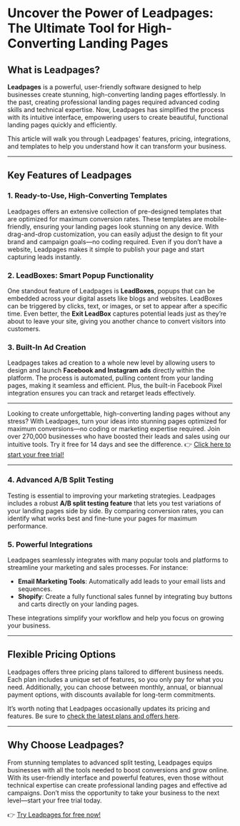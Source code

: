 # Uncover the Power of Leadpages: The Ultimate Tool for High-Converting Landing Pages

## What is Leadpages?

**Leadpages** is a powerful, user-friendly software designed to help businesses create stunning, high-converting landing pages effortlessly. In the past, creating professional landing pages required advanced coding skills and technical expertise. Now, Leadpages has simplified the process with its intuitive interface, empowering users to create beautiful, functional landing pages quickly and efficiently.

This article will walk you through Leadpages' features, pricing, integrations, and templates to help you understand how it can transform your business.

---

## Key Features of Leadpages

### 1. Ready-to-Use, High-Converting Templates
Leadpages offers an extensive collection of pre-designed templates that are optimized for maximum conversion rates. These templates are mobile-friendly, ensuring your landing pages look stunning on any device. With drag-and-drop customization, you can easily adjust the design to fit your brand and campaign goals—no coding required. Even if you don’t have a website, Leadpages makes it simple to publish your page and start capturing leads instantly.

### 2. LeadBoxes: Smart Popup Functionality
One standout feature of Leadpages is **LeadBoxes**, popups that can be embedded across your digital assets like blogs and websites. LeadBoxes can be triggered by clicks, text, or images, or set to appear after a specific time. Even better, the **Exit LeadBox** captures potential leads just as they’re about to leave your site, giving you another chance to convert visitors into customers.

### 3. Built-In Ad Creation
Leadpages takes ad creation to a whole new level by allowing users to design and launch **Facebook and Instagram ads** directly within the platform. The process is automated, pulling content from your landing pages, making it seamless and efficient. Plus, the built-in Facebook Pixel integration ensures you can track and retarget leads effectively.

---

Looking to create unforgettable, high-converting landing pages without any stress? With Leadpages, turn your ideas into stunning pages optimized for maximum conversions—no coding or marketing expertise required. Join over 270,000 businesses who have boosted their leads and sales using our intuitive tools. Try it free for 14 days and see the difference. 👉 [Click here to start your free trial!](https://bit.ly/LEadPages)

---

### 4. Advanced A/B Split Testing
Testing is essential to improving your marketing strategies. Leadpages includes a robust **A/B split testing feature** that lets you test variations of your landing pages side by side. By comparing conversion rates, you can identify what works best and fine-tune your pages for maximum performance.

### 5. Powerful Integrations
Leadpages seamlessly integrates with many popular tools and platforms to streamline your marketing and sales processes. For instance:
- **Email Marketing Tools**: Automatically add leads to your email lists and sequences.
- **Shopify**: Create a fully functional sales funnel by integrating buy buttons and carts directly on your landing pages.

These integrations simplify your workflow and help you focus on growing your business.

---

## Flexible Pricing Options

Leadpages offers three pricing plans tailored to different business needs. Each plan includes a unique set of features, so you only pay for what you need. Additionally, you can choose between monthly, annual, or biannual payment options, with discounts available for long-term commitments.

It’s worth noting that Leadpages occasionally updates its pricing and features. Be sure to [check the latest plans and offers here](https://bit.ly/LEadPages).

---

## Why Choose Leadpages?

From stunning templates to advanced split testing, Leadpages equips businesses with all the tools needed to boost conversions and grow online. With its user-friendly interface and powerful features, even those without technical expertise can create professional landing pages and effective ad campaigns. Don’t miss the opportunity to take your business to the next level—start your free trial today.

👉 [Try Leadpages for free now!](https://bit.ly/LEadPages)
